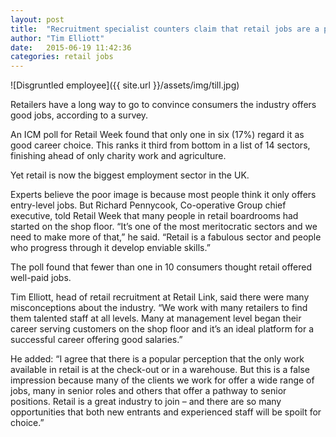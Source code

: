 ```yaml
---
layout: post
title:  "Recruitment specialist counters claim that retail jobs are a poor career choice"
author: "Tim Elliott"
date:   2015-06-19 11:42:36
categories: retail jobs
---
```


![Disgruntled employee]({{ site.url }}/assets/img/till.jpg)

Retailers have a long way to go to convince consumers the industry offers good jobs, according to a survey.

An ICM poll for Retail Week found that only one in six (17%) regard it as good career choice. This ranks it third from bottom in a list of 14 sectors, finishing ahead of only charity work and agriculture.

Yet retail is now the biggest employment sector in the UK.

Experts believe the poor image is because most people think it only offers entry-level jobs. But Richard Pennycook, Co-operative Group chief executive, told Retail Week that many people in retail boardrooms had started on the shop floor. “It’s one of the most meritocratic sectors and we need to make more of that,” he said. “Retail is a fabulous sector and people who progress through it develop enviable skills.”

The poll found that fewer than one in 10 consumers thought retail offered well-paid jobs.

Tim Elliott, head of retail recruitment at Retail Link, said there were many misconceptions about the industry. “We work with many retailers to find them talented staff at all levels. Many at management level began their career serving customers on the shop floor and it’s an ideal platform for a successful career offering good salaries.”

He added: “I agree that there is a popular perception that the only work available in retail is at the check-out or in a warehouse. But this is a false impression because many of the clients we work for offer a wide range of jobs, many in senior roles and others that offer a pathway to senior positions. Retail is a great industry to join – and there are so many opportunities that both new entrants and experienced staff will be spoilt for choice.”